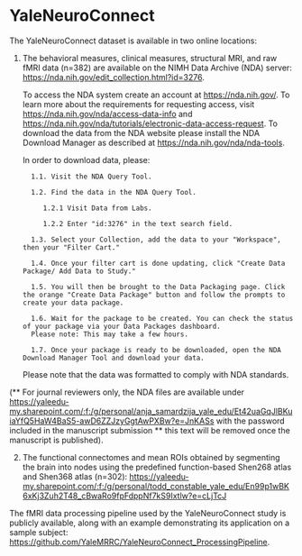 # YaleNeuroConnect

The YaleNeuroConnect dataset is available in two online locations: 

1) The behavioral measures, clinical measures, structural MRI, and raw fMRI data (n=382) are available on the NIMH Data Archive (NDA) server: https://nda.nih.gov/edit_collection.html?id=3276.

   To access the NDA system create an account at https://nda.nih.gov/. To learn more about the requirements for requesting access, visit https://nda.nih.gov/nda/access-data-info and https://nda.nih.gov/nda/tutorials/electronic-data-access-request. To download the data from the NDA website please install the NDA Download Manager as described at https://nda.nih.gov/nda/nda-tools.

   In order to download data, please:

         1.1. Visit the NDA Query Tool.

         1.2. Find the data in the NDA Query Tool.

            1.2.1 Visit Data from Labs.
   
            1.2.2 Enter "id:3276" in the text search field.
   
         1.3. Select your Collection, add the data to your "Workspace", then your "Filter Cart."

         1.4. Once your filter cart is done updating, click "Create Data Package/ Add Data to Study."

         1.5. You will then be brought to the Data Packaging page. Click the orange "Create Data Package" button and follow the prompts to create your data package.

         1.6. Wait for the package to be created. You can check the status of your package via your Data Packages dashboard.
         Please note: This may take a few hours. 
   
         1.7. Once your package is ready to be downloaded, open the NDA Download Manager Tool and download your data.

   Please note that the data was formatted to comply with NDA standards. 

(** For journal reviewers only, the NDA files are available under https://yaleedu-my.sharepoint.com/:f:/g/personal/anja_samardzija_yale_edu/Et42uaGqJlBKuiaYfQ5HaW4BaS5-awD6ZZJzyGgtAwPXBw?e=JnKASs with the password included in the manuscript submission ** this text will be removed once the manuscript is published). 


2) The functional connectomes and mean ROIs obtained by segmenting the brain into nodes using the predefined function-based Shen268 atlas and Shen368 atlas (n=302): https://yaleedu-my.sharepoint.com/:f:/g/personal/todd_constable_yale_edu/En99p1wBK6xKj3Zuh2T48_cBwaRo9fpFdppNf7kS9Ixtlw?e=cLjTcJ

The fMRI data processing pipeline used by the YaleNeuroConnect study is publicly available, along with an example demonstrating its application on a sample subject:          https://github.com/YaleMRRC/YaleNeuroConnect_ProcessingPipeline.







